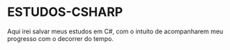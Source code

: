 # ESTUDOS-CSHARP
Aqui irei salvar meus estudos em C#, com o intuito de acompanharem meu progresso com o decorrer do tempo.
